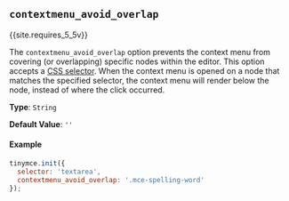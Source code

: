 ## `contextmenu_avoid_overlap`

{{site.requires_5_5v}}

The `contextmenu_avoid_overlap` option prevents the context menu from covering (or overlapping) specific nodes within the editor. This option accepts a [CSS selector](https://developer.mozilla.org/en-US/docs/Web/CSS/CSS_Selectors). When the context menu is opened on a node that matches the specified selector, the context menu will render below the node, instead of where the click occurred.

**Type**: `String`

**Default Value**: `''`

#### Example

```js
tinymce.init({
  selector: 'textarea',
  contextmenu_avoid_overlap: '.mce-spelling-word'
});
```